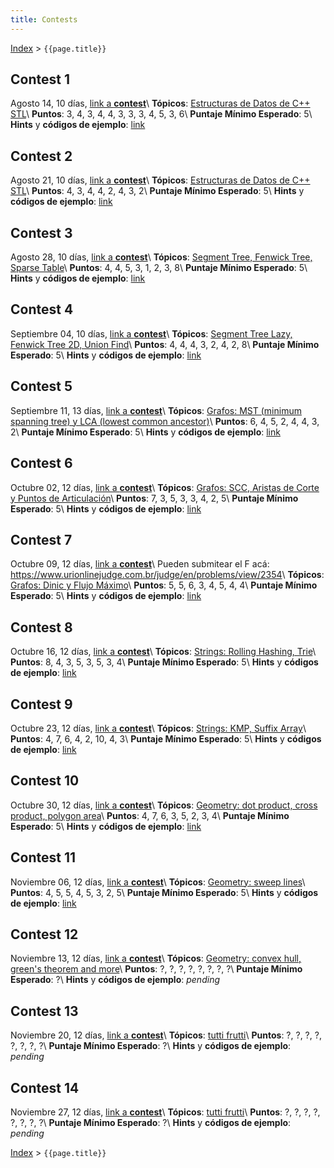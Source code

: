 ```yaml
---
title: Contests
---
```


[Index](index) > ```{{page.title}}```

## Contest 1
Agosto 14, 10 días, [link a **contest**](https://vjudge.net/contest/389271)\\
**Tópicos**: [Estructuras de Datos de C++ STL](resources/data_structures)\\
**Puntos**: 3, 4, 3, 4, 4, 3, 3, 3, 4, 5, 3, 6\\
**Puntaje Mínimo Esperado**: 5\\
**Hints** y **códigos de ejemplo**: [link](hints/contest1)

## Contest 2
Agosto 21, 10 días, [link a **contest**](https://vjudge.net/contest/390579)\\
**Tópicos**: [Estructuras de Datos de C++ STL](resources/data_structures)\\
**Puntos**: 4, 3, 4, 4, 2, 4, 3, 2\\
**Puntaje Mínimo Esperado**: 5\\
**Hints** y **códigos de ejemplo**: [link](hints/contest2)

## Contest 3
Agosto 28, 10 días, [link a **contest**](https://vjudge.net/contest/391596)\\
**Tópicos**: [Segment Tree, Fenwick Tree, Sparse Table](resources/data_structures)\\
**Puntos**: 4, 4, 5, 3, 1, 2, 3, 8\\
**Puntaje Mínimo Esperado**: 5\\
**Hints** y **códigos de ejemplo**: [link](hints/contest3)

## Contest 4
Septiembre 04, 10 días, [link a **contest**](https://vjudge.net/contest/392902)\\
**Tópicos**: [Segment Tree Lazy, Fenwick Tree 2D, Union Find](resources/data_structures)\\
**Puntos**: 4, 4, 4, 3, 2, 4, 2, 8\\
**Puntaje Mínimo Esperado**: 5\\
**Hints** y **códigos de ejemplo**: [link](hints/contest4)

## Contest 5
Septiembre 11, 13 días, [link a **contest**](https://vjudge.net/contest/394087)\\
**Tópicos**: [Grafos: MST (minimum spanning tree) y LCA (lowest common ancestor)](resources/graphs)\\
**Puntos**: 6, 4, 5, 2, 4, 4, 3, 2\\
**Puntaje Mínimo Esperado**: 5\\
**Hints** y **códigos de ejemplo**: [link](hints/contest5)

## Contest 6
Octubre 02, 12 días, [link a **contest**](https://vjudge.net/contest/398634)\\
**Tópicos**: [Grafos: SCC, Aristas de Corte y Puntos de Articulación](resources/graphs)\\
**Puntos**: 7, 3, 5, 3, 3, 4, 2, 5\\
**Puntaje Mínimo Esperado**: 5\\
**Hints** y **códigos de ejemplo**: [link](hints/contest6)

## Contest 7
Octubre 09, 12 días, [link a **contest**](https://vjudge.net/contest/400285)\\
Pueden submitear el F acá: <https://www.urionlinejudge.com.br/judge/en/problems/view/2354>\\
**Tópicos**: [Grafos: Dinic y Flujo Máximo](resources/graphs)\\
**Puntos**: 5, 5, 6, 3, 4, 5, 4, 4\\
**Puntaje Mínimo Esperado**: 5\\
**Hints** y **códigos de ejemplo**: [link](hints/contest7)

## Contest 8
Octubre 16, 12 días, [link a **contest**](https://vjudge.net/contest/401948)\\
**Tópicos**: [Strings: Rolling Hashing, Trie](resources/strings)\\
**Puntos**: 8, 4, 3, 5, 3, 5, 3, 4\\
**Puntaje Mínimo Esperado**: 5\\
**Hints** y **códigos de ejemplo**: [link](hints/contest8)

## Contest 9
Octubre 23, 12 días, [link a **contest**](https://vjudge.net/contest/403555)\\
**Tópicos**: [Strings: KMP, Suffix Array](resources/strings)\\
**Puntos**: 4, 7, 6, 4, 2, 10, 4, 3\\
**Puntaje Mínimo Esperado**: 5\\
**Hints** y **códigos de ejemplo**: [link](hints/contest9)

## Contest 10
Octubre 30, 12 días, [link a **contest**](https://vjudge.net/contest/404967)\\
**Tópicos**: [Geometry: dot product, cross product, polygon area](resources/geometry)\\
**Puntos**: 4, 7, 6, 3, 5, 2, 3, 4\\
**Puntaje Mínimo Esperado**: 5\\
**Hints** y **códigos de ejemplo**: [link](hints/contest10)

## Contest 11
Noviembre 06, 12 días, [link a **contest**](https://vjudge.net/contest/406367)\\
**Tópicos**: [Geometry: sweep lines](resources/geometry)\\
**Puntos**: 4, 5, 5, 4, 5, 3, 2, 5\\
**Puntaje Mínimo Esperado**: 5\\
**Hints** y **códigos de ejemplo**: [link](hints/contest11)

## Contest 12
Noviembre 13, 12 días, [link a **contest**](https://vjudge.net/contest/407720)\\
**Tópicos**: [Geometry: convex hull, green's theorem and more](resources/geometry)\\
**Puntos**: ?, ?, ?, ?, ?, ?, ?, ?\\
**Puntaje Mínimo Esperado**: ?\\
**Hints** y **códigos de ejemplo**: _pending_

## Contest 13
Noviembre 20, 12 días, [link a **contest**](https://vjudge.net/contest/408968)\\
**Tópicos**: [tutti frutti](resources/resources)\\
**Puntos**: ?, ?, ?, ?, ?, ?, ?, ?\\
**Puntaje Mínimo Esperado**: ?\\
**Hints** y **códigos de ejemplo**: _pending_

## Contest 14
Noviembre 27, 12 días, [link a **contest**](https://vjudge.net/contest/410352)\\
**Tópicos**: [tutti frutti](resources/resources)\\
**Puntos**: ?, ?, ?, ?, ?, ?, ?, ?\\
**Puntaje Mínimo Esperado**: ?\\
**Hints** y **códigos de ejemplo**: _pending_

[Index](index) > ```{{page.title}}```

